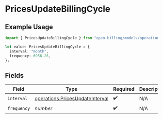# PricesUpdateBillingCycle

## Example Usage

```typescript
import { PricesUpdateBillingCycle } from "open-billing/models/operations";

let value: PricesUpdateBillingCycle = {
  interval: "month",
  frequency: 6956.26,
};
```

## Fields

| Field                                                                              | Type                                                                               | Required                                                                           | Description                                                                        |
| ---------------------------------------------------------------------------------- | ---------------------------------------------------------------------------------- | ---------------------------------------------------------------------------------- | ---------------------------------------------------------------------------------- |
| `interval`                                                                         | [operations.PricesUpdateInterval](../../models/operations/pricesupdateinterval.md) | :heavy_check_mark:                                                                 | N/A                                                                                |
| `frequency`                                                                        | *number*                                                                           | :heavy_check_mark:                                                                 | N/A                                                                                |
